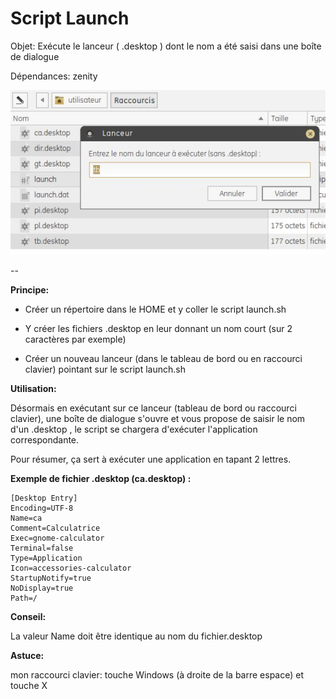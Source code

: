 # Script Launch
Objet: Exécute le lanceur ( .desktop ) dont le nom a été saisi dans une boîte de dialogue 

Dépendances: zenity

![screenshot](https://github.com/ledudulela/Script_SYS_Launch/blob/master/launch.jpg)

--

**Principe:**

* Créer un répertoire dans le HOME et y coller le script launch.sh

* Y créer les fichiers .desktop en leur donnant un nom court (sur 2 caractères par exemple)

* Créer un nouveau lanceur (dans le tableau de bord ou en raccourci clavier) pointant sur le script launch.sh

**Utilisation:**

Désormais en exécutant sur ce lanceur (tableau de bord ou raccourci clavier), une boîte de dialogue s'ouvre et vous propose de saisir le nom d'un .desktop , 
le script se chargera d'exécuter l'application correspondante.

Pour résumer, ça sert à exécuter une application en tapant 2 lettres.

**Exemple de fichier .desktop (ca.desktop) :**
```
[Desktop Entry]
Encoding=UTF-8
Name=ca
Comment=Calculatrice
Exec=gnome-calculator
Terminal=false
Type=Application
Icon=accessories-calculator
StartupNotify=true
NoDisplay=true 
Path=/
```

**Conseil:**

La valeur Name doit être identique au nom du fichier.desktop

**Astuce:**

mon raccourci clavier: touche Windows (à droite de la barre espace) et touche X

